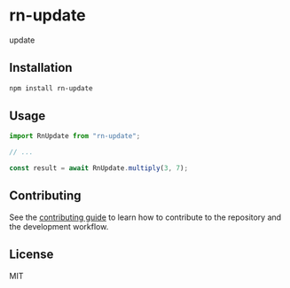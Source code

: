 # rn-update

update

## Installation

```sh
npm install rn-update
```

## Usage

```js
import RnUpdate from "rn-update";

// ...

const result = await RnUpdate.multiply(3, 7);
```

## Contributing

See the [contributing guide](CONTRIBUTING.md) to learn how to contribute to the repository and the development workflow.

## License

MIT
